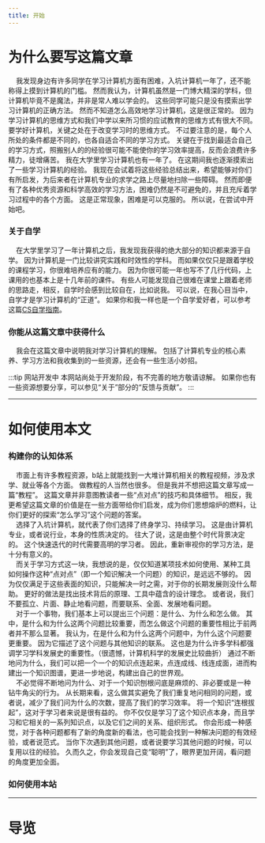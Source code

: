 ```yaml
---
title: 开始
---
```


# 为什么要写这篇文章
&nbsp;&nbsp;&nbsp;&nbsp;我发现身边有许多同学在学习计算机方面有困难，入坑计算机一年了，还不能称得上摸到计算机的门槛。
然而我认为，计算机虽然是一门博大精深的学科，但计算机毕竟不是魔法，并非是常人难以学会的。
这些同学可能只是没有摸索出学习计算机的正确方法。
然而不知道怎么高效地学习计算机，这是很正常的。
因为学习计算机的思维方式和我们中学以来所习惯的应试教育的思维方式有很大不同。
要学好计算机，关键之处在于改变学习时的思维方式。
不过要注意的是，每个人所处的条件都是不同的，也各自适合不同的学习方式。
关键在于找到最适合自己的学习方式，照搬别人的的经验很可能不能使你的学习效率提高，反而会浪费许多精力，徒增痛苦。
我在大学里学习计算机也有一年了。
在这期间我也逐渐摸索出了一些学习计算机的经验。
我现在会试着将这些经验总结出来，希望能够对你们有所启发，为后来者在计算机专业的求学之路上尽量地扫除一些障碍。
然而即便有了各种优秀资源和科学高效的学习方法，困难仍然是不可避免的，并且充斥着学习过程中的各个方面。
这是正常现象，困难是可以克服的。
所以说，在尝试中开始吧。
### 关于自学
&nbsp;&nbsp;&nbsp;&nbsp;在大学里学习了一年计算机之后，我发现我获得的绝大部分的知识都来源于自学。
因为计算机是一门比较讲究实践和时效性的学科。
而如果仅仅只是跟着学校的课程学习，你很难培养应有的能力。
因为你很可能一年也写不了几行代码，上课用的也基本上是十几年前的课件。
有些人可能发现自己很难在课堂上跟着老师的思路走，相反，自学时会感到比较自在，比如说我。
可以说，在我心目当中，自学才是学习计算机的“正道”。
如果你和我一样也是一个自学爱好者，可以参考这篇[CS自学指南](https://csdiy.wiki/)。  
### 你能从这篇文章中获得什么
&nbsp;&nbsp;&nbsp;&nbsp;我会在这篇文章中说明我对学习计算机的理解。
包括了计算机专业的核心素养、学习方法和我收集到的一些资源，还会有一些生活小妙招。  

:::tip 网站开发中
本网站尚处于开发阶段，有不完善的地方敬请谅解。
如果你也有一些资源想要分享，可以参见“关于”部分的“反馈与贡献”。
:::

---

# 如何使用本文
### 构建你的认知体系
&nbsp;&nbsp;&nbsp;&nbsp;市面上有许多教程资源，b站上就能找到一大堆计算机相关的教程视频，涉及求学、就业等各个方面。
做教程的人当然也很多。
但是我并不想把这篇文章写成一篇“教程”。
这篇文章并非意图教读者一些“点对点”的技巧和具体细节。
相反，我更希望这篇文章的价值是在一些方面带给你们启发，成为你们思想熔炉的燃料，让你们更好的探索“怎么学习”这个问题的答案。  
&nbsp;&nbsp;&nbsp;&nbsp;选择了入坑计算机，就代表了你们选择了终身学习、持续学习。
这是由计算机专业，或者说行业，本身的性质决定的。
往大了说，这是由整个时代背景决定的。
这个快速迭代的时代需要高明的学习者。
因此，重新审视你的学习方法，是十分有意义的。  
&nbsp;&nbsp;&nbsp;&nbsp;而关于学习方式这一块，我想说的是，仅仅知道某项技术如何使用、某种工具如何操作这种“点对点”（即一个知识解决一个问题）的知识，是远远不够的。
因为仅仅满足于这些表面的知识，只能解决一时之需，对于你的长期发展则没什么帮助。
更好的做法是找出技术背后的原理、工具中蕴含的设计理念。
或者说，我们不要孤立、片面、静止地看问题，而要联系、全面、发展地看问题。  
&nbsp;&nbsp;&nbsp;&nbsp;对于一个事物，我们基本上可以提出三个问题：是什么、为什么和怎么做。
其中，是什么和为什么这两个问题比较重要，而怎么做这个问题的重要性相比于前两者并不那么显著。
我认为，在是什么和为什么这两个问题中，为什么这个问题要更重要。
因为它描述了这个问题与其他知识的联系。
这也是为什么许多学科都强调学习学科发展史的重要性。（很遗憾，计算机科学的发展史比较曲折）
通过不断地问为什么，我们可以把一个一个的知识点连起来，点连成线、线连成面，进而构建出一个知识图谱，更进一步地说，构建出自己的世界观。  
&nbsp;&nbsp;&nbsp;&nbsp;不必觉得不断地问为什么、对于一个知识刨根问底是麻烦的、非必要或是一种钻牛角尖的行为。
从长期来看，这么做其实避免了我们重复地问相同的问题，或者说，减少了我们问为什么的次数，提高了我们的学习效率。
将一个知识“连根拔起”，这对于学习者来说是很有益的。
你不仅仅是学习了这个知识点本身，而且学习和它相关的一系列知识点，以及它们之间的关系、组织形式。
你会形成一种感觉，对于各种问题都有了新的角度新的看法，也可能会找到一种解决问题的有效经验，或者说范式。
当你下次遇到其他问题，或者说要学习其他问题的时候，可以复用以往的经验。
久而久之，你会发现自己变“聪明”了，眼界更加开阔，看问题的角度更加全面。

### 如何使用本站

---

# 导览